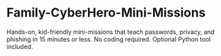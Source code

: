 # Family-CyberHero-Mini-Missions
Hands-on, kid-friendly mini-missions that teach passwords, privacy, and phishing in 15 minutes or less. No coding required. Optional Python tool included.
